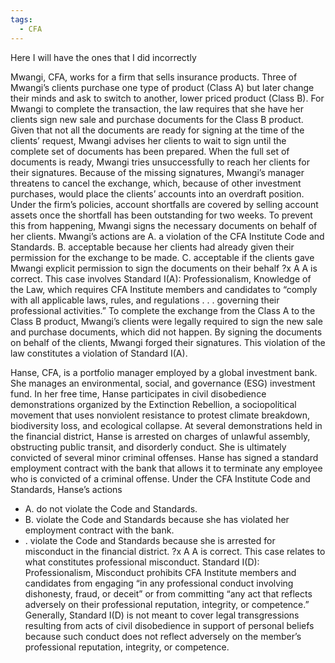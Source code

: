 ```yaml
---
tags:
  - CFA
---
```

Here I will have the ones that I did incorrectly


Mwangi, CFA, works for a firm that sells insurance products. Three of Mwangi’s clients purchase one type of product (Class A) but later change their minds and ask to switch to another, lower priced product (Class B). For Mwangi to complete the transaction, the law requires that she have her clients sign new sale and purchase documents for the Class B product. Given that not all the documents are ready for signing at the time of the clients’ request, Mwangi advises her clients to wait to sign until the complete set of documents has been prepared. When the full set of documents is ready, Mwangi tries unsuccessfully to reach her clients for their signatures. Because of the missing signatures, Mwangi’s manager threatens to cancel the exchange, which, because of other investment purchases, would place the clients’ accounts into an overdraft position. Under the firm’s policies, account shortfalls are covered by selling account assets once the shortfall has been outstanding for two weeks. To prevent this from happening, Mwangi signs the necessary documents on behalf of her clients. Mwangi’s actions are 
A. a violation of the CFA Institute Code and Standards. 
B. acceptable because her clients had already given their permission for the exchange to be made. 
C. acceptable if the clients gave Mwangi explicit permission to sign the documents on their behalf
?x
A A is correct. This case involves Standard I(A): Professionalism, Knowledge of the Law, which requires CFA Institute members and candidates to “comply with all applicable laws, rules, and regulations . . . governing their professional activities.” To complete
the exchange from the Class A to the Class B product, Mwangi’s clients were legally required to sign the new sale and purchase documents, which did not happen. By signing the documents on behalf of the clients, Mwangi forged their signatures. This
violation of the law constitutes a violation of Standard I(A).



Hanse, CFA, is a portfolio manager employed by a global investment bank. She manages an environmental, social, and governance (ESG) investment fund. In her free time, Hanse participates in civil disobedience demonstrations organized by the Extinction Rebellion, a sociopolitical movement that uses nonviolent resistance to protest climate breakdown, biodiversity loss, and ecological collapse. At several demonstrations held in the financial district, Hanse is arrested on charges of unlawful assembly, obstructing public transit, and disorderly conduct. She is ultimately convicted of several minor criminal offenses. Hanse has signed a standard employment contract with the bank that allows it to terminate any employee who is convicted of a criminal offense. Under the CFA Institute Code and Standards, Hanse’s actions 
- A. do not violate the Code and Standards. 
- B. violate the Code and Standards because she has violated her employment contract with the bank.
- . violate the Code and Standards because she is arrested for misconduct in the financial district.
?x
A
A is correct. This case relates to what constitutes professional misconduct. Standard I(D): Professionalism, Misconduct prohibits CFA Institute members and candidates from engaging “in any professional conduct involving dishonesty, fraud, or deceit”
or from committing “any act that reflects adversely on their professional reputation, integrity, or competence.” Generally, Standard I(D) is not meant to cover legal transgressions resulting from acts of civil disobedience in support of personal beliefs
because such conduct does not reflect adversely on the member’s professional reputation, integrity, or competence.






